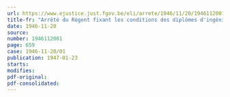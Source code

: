```yaml
---
url: https://www.ejustice.just.fgov.be/eli/arrete/1946/11/20/1946112001/justel
title-fr: "Arrêté du Régent fixant les conditions des diplômes d'ingénieur agronome, d'ingénieur chimiste agricole, d'ingénieur agronome colonial, d'ingénieur forestier colonial, d'ingénieur des eaux et forêts, d'ingénieur horticole, d'ingénieur du génie rural, d'ingénieur des industries agricoles"
date: 1946-11-20
source:
number: 1946112001
page: 659
case: 1946-11-20/01
publication: 1947-01-23
starts:
modifies:
pdf-original:
pdf-consolidated:
---
```



